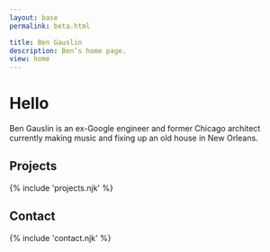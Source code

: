 ```yaml
---
layout: base
permalink: beta.html

title: Ben Gauslin
description: Ben’s home page.
view: home
---
```

# Hello

Ben Gauslin is an ex-Google engineer and former Chicago architect currently making music and fixing up an old house in New Orleans.

## Projects

{% include 'projects.njk' %}

## Contact

{% include 'contact.njk' %}
